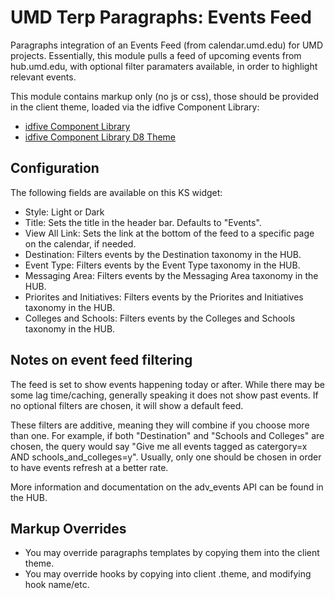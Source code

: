 # UMD Terp Paragraphs: Events Feed

Paragraphs integration of an Events Feed (from calendar.umd.edu) for UMD projects. Essentially, this module pulls a feed of upcoming events from hub.umd.edu, with optional filter paramaters available, in order to highlight relevant events.

This module contains markup only (no js or css), those should be provided in the client theme, loaded via the idfive Component Library:

 - [idfive Component Library](https://bitbucket.org/idfivellc/idfive-component-library)
 - [idfive Component Library D8 Theme](https://bitbucket.org/idfivellc/idfive-component-library-d8-theme)

## Configuration
The following fields are available on this KS widget:
 - Style: Light or Dark
 - Title: Sets the title in the header bar. Defaults to "Events".
 - View All Link: Sets the link at the bottom of the feed to a specific page on the calendar, if needed.
 - Destination: Filters events by the Destination taxonomy in the HUB. 
 - Event Type: Filters events by the Event Type taxonomy in the HUB. 
 - Messaging Area: Filters events by the Messaging Area taxonomy in the HUB. 
 - Priorites and Initiatives: Filters events by the Priorites and Initiatives taxonomy in the HUB. 
 - Colleges and Schools: Filters events by the Colleges and Schools taxonomy in the HUB. 


## Notes on event feed filtering
The feed is set to show events happening today or after. While there may be some lag time/caching, generally speaking it does not show past events. If no optional filters are chosen, it will show a default feed.

These filters are additive, meaning they will combine if you choose more than one. For example, if both "Destination" and "Schools and Colleges" are chosen, the query would say "Give me all events tagged as catergory=x AND schools_and_colleges=y". Usually, only one should be chosen in order to have events refresh at a better rate.

More information and documentation on the adv_events API can be found in the HUB.

## Markup Overrides
- You may override paragraphs templates by copying them into the client theme.
- You may override hooks by copying into client .theme, and modifying hook name/etc.
